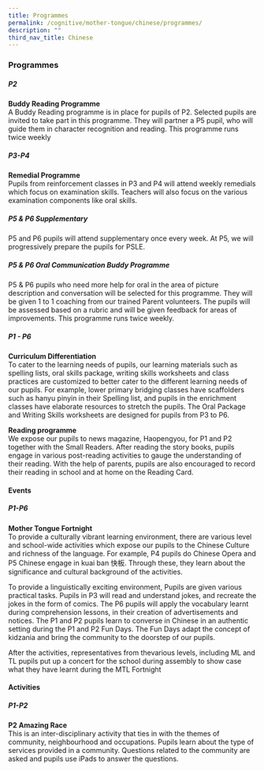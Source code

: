 ```yaml
---
title: Programmes
permalink: /cognitive/mother-tongue/chinese/programmes/
description: ""
third_nav_title: Chinese
---
```

### **Programmes**
##### **P2**
**Buddy Reading Programme**<br>
A Buddy Reading programme is in place for pupils of P2. Selected pupils are invited to take part in this programme. They will partner a P5 pupil, who will guide them in character recognition and reading. This programme runs twice weekly

##### **P3-P4**
**Remedial Programme**<br>
Pupils from reinforcement classes in P3 and P4 will attend weekly remedials which focus on examination skills. Teachers will also focus on the various examination components like oral skills.

##### **P5 & P6 Supplementary**
P5 and P6 pupils will attend supplementary once every week. At P5, we will progressively prepare the pupils for PSLE.

##### **P5 & P6 Oral Communication Buddy Programme**
P5 & P6 pupils who need more help for oral in the area of picture description and conversation will be selected for this programme. They will be given 1 to 1 coaching from our trained Parent volunteers. The pupils will be assessed based on a rubric and will be given feedback for areas of improvements. This programme runs twice weekly.

##### **P1 - P6**
**Curriculum Differentiation**<br>
To cater to the learning needs of pupils, our learning materials such as spelling lists, oral skills package, writing skills worksheets and class practices are customized to better cater to the different learning needs of our pupils. For example, lower primary bridging classes have scaffolders such as hanyu pinyin in their Spelling list, and pupils in the enrichment classes have elaborate resources to stretch the pupils. The Oral Package and Writing Skills worksheets are designed for pupils from P3 to P6.

**Reading programme**<br>
We expose our pupils to news magazine, Haopengyou, for P1 and P2 together with the Small Readers. After reading the story books, pupils engage in various post-reading activities to gauge the understanding of their reading. With the help of parents, pupils are also encouraged to record their reading in school and at home on the Reading Card.

#### **Events**
##### **P1-P6**
**Mother Tongue Fortnight**<br>
To provide a culturally vibrant learning environment, there are various level and school-wide activities which expose our pupils to the Chinese Culture and richness of the language. For example, P4 pupils do Chinese Opera and P5 Chinese engage in kuai ban 快板. Through these, they learn about the significance and cultural background of the activities.

To provide a linguistically exciting environment, Pupils are given various practical tasks. Pupils in P3 will read and understand jokes, and recreate the jokes in the form of comics. The P6 pupils will apply the vocabulary learnt during comprehension lessons, in their creation of advertisements and notices. The P1 and P2 pupils learn to converse in Chinese in an authentic setting during the P1 and P2 Fun Days. The Fun Days adapt the concept of kidzania and bring the community to the doorstep of our pupils.

After the activities, representatives from thevarious levels, including ML and TL pupils put up a concert for the school during assembly to show case what they have learnt during the MTL Fortnight

#### **Activities**

##### **P1-P2**
**P2 Amazing Race**<br>
This is an inter-disciplinary activity that ties in with the themes of community, neighbourhood and occupations. Pupils learn about the type of services provided in a community. Questions related to the community are asked and pupils use iPads to answer the questions.